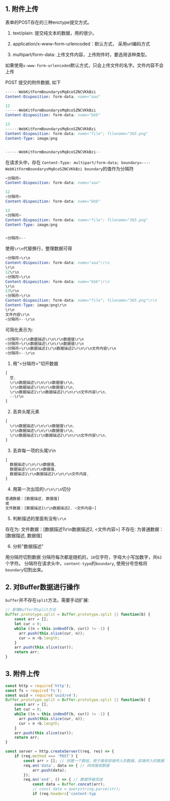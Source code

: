 ## 1. 附件上传

表单的POST存在的三种enctype提交方式。

1. text/plain:  提交纯文本的数据，用的很少。

2. application/x-www-form-urlencoded：默认方式， 采用url编码方式

3. multipart/form-data: 上传文件内容，上传附件时，要选用该种类型。

如果使用```x-www-form-urlencoded```默认方式，只会上传文件的名字。文件内容不会上传

POST 提交的附件数据, 如下

```s
------WebKitFormBoundarysMq8coSZNCVKkBzi
Content-Disposition: form-data; name="aaa"

12
------WebKitFormBoundarysMq8coSZNCVKkBzi
Content-Disposition: form-data; name="bbb"

13
------WebKitFormBoundarysMq8coSZNCVKkBzi
Content-Disposition: form-data; name="file"; filename="365.png"
Content-Type: image/png


------WebKitFormBoundarysMq8coSZNCVKkBzi--
```


在请求头中，存在 ```Content-Type: multipart/form-data; boundary=----WebKitFormBoundarysMq8coSZNCVKkBzi
boundary```的值作为分隔符

```s
<分隔符>
Content-Disposition: form-data; name="aaa"

12
<分隔符>
Content-Disposition: form-data; name="bbb"

13
<分隔符>
Content-Disposition: form-data; name="file"; filename="365.png"
Content-Type: image/png


<分隔符>--
```

使用```\r\n```代替换行，整理数据可得


```s
<分隔符>\r\n
Content-Disposition: form-data; name="aaa"\r\n
\r\n
12\r\n
<分隔符>\r\n
Content-Disposition: form-data; name="bbb"\r\n
\r\n
13\r\n
<分隔符>\r\n
Content-Disposition: form-data; name="file"; filename="365.png"\r\n
Content-Type: image/png\r\n
\r\n
文件内容\r\n
<分隔符>--\r\n
```

可简化表示为: 

```s
<分隔符>\r\n数据描述\r\n\r\n数据值\r\n
<分隔符>\r\n数据描述\r\n\r\n数据值\r\n
<分隔符>\r\n数据描述1\r\n数据描述2\r\n\r\n文件内容\r\n
<分隔符>--\r\n
```


1. 用"<分隔符>"切开数据

```js
[
  空,
  \r\n数据描述\r\n\r\n数据值\r\n,
  \r\n数据描述\r\n\r\n数据值\r\n,
  \r\n数据描述1\r\n数据描述2\r\n\r\n文件内容\r\n,
  --\r\n
]
```

2. 丢弃头尾元素
```js
[
  \r\n数据描述\r\n\r\n数据值\r\n,
  \r\n数据描述\r\n\r\n数据值\r\n,
  \r\n数据描述1\r\n数据描述2\r\n\r\n文件内容\r\n,
]
```

3. 丢弃每一项的头尾\r\n

```js
[
  数据描述\r\n\r\n数据值,
  数据描述\r\n\r\n数据值,
  数据描述1\r\n数据描述2\r\n\r\n文件内容,
]
```

4. 用第一次出现的```\r\n\r\n```切分

```js
普通数据：[数据描述, 数据值]
或
文件数据：[数据描述1\r\n数据描述2, <文件内容>]
```

5. 判断描述的里面有没有```\r\n```

存在为: 文件数据：[数据描述1\r\n数据描述2, <文件内容>]
不存在: 为普通数据：[数据描述, 数据值]

6. 分析"数据描述"

用分隔符切割数据
分隔符每次都是随机的，```16```位字符，字母大小写加数字，共```62```个字符。
分隔符在请求头中，```content-type```的```boundary```, 使用分号空格将```boundary```切割出来。

## 2. 对Buffer数据进行操作

```buffer```并不存在```split```方法，需要手动扩展:

```js
// 新增Buffer的split方法
Buffer.prototype.split = Buffer.prototype.split || function(b) {
    const arr = [];
    let cur = 0;
    while ((n = this.indexOf(b, cur)) != -1) {
      arr.push(this.slice(cur, n));
      cur = n +b.length;
    }
    arr.push(this.slice(cur));
    return arr;
}
```

## 3. 附件上传

```js
const http = require('http');
const fs = require('fs');
const uuid = require('uuid/v4');
Buffer.prototype.split = Buffer.prototype.split || function(b) {
    const arr = [];
    let cur = 0;
    while ((n = this.indexOf(b, cur)) != -1) {
      arr.push(this.slice(cur, n));
      cur = n +b.length;
    }
    arr.push(this.slice(cur));
    return arr;
}

const server = http.createServer((req, res) => {
    if (req.method === 'POST') {
        const arr = []; // 创建一个数组，用于接收前端传入的数据，前端传入的数据为Buffer类型。
        req.on('data', data => { // 持续接收数据
            arr.push(data);
        });
        req.on('end', () => { // 数据传输完成
            const data = Buffer.concat(arr);
            // const data = querystring.parse(str);
            if (req.headers['content-typ